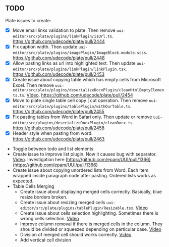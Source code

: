 ## TODO

Plate issues to create:
- [x] Move email links validation to plate. Then remove `uui-editor/src/plate/plugins/linkPlugin/isUrl.ts`. https://github.com/udecode/plate/pull/2444
- [x] Fix caption width. Then update `uui-editor/src/plate/plugins/imagePlugin/ImageBlock.module.scss`. https://github.com/udecode/plate/pull/2448
- [x] Allow pasting links as url into highlighted text. Then update `uui-editor/src/plate/plugins/linkPlugin/linkPlugin.tsx`. https://github.com/udecode/plate/pull/2453
- [x] Create issue about copying table which has empty cells from Microsoft Excel. Then remove `uui-editor/src/plate/plugins/deserializeDocxPlugin/cleanHtmlEmptyElements.ts`. [Video](https://epam-my.sharepoint.com/personal/natallia_alieva_epam_com/_layouts/15/stream.aspx?id=%2Fpersonal%2Fnatallia%5Falieva%5Fepam%5Fcom%2FDocuments%2FMicrosoft%20Teams%20Chat%20Files%2F2023%2D04%2D11%5F11h58%5F43%2Emp4). https://github.com/udecode/plate/pull/2454
- [x] Move to plate single table cell copy | cut operation. Then remove `uui-editor/src/plate/plugins/tablePlugin/withOurTable.ts`. https://github.com/udecode/plate/pull/2455
- [x] Fix pasting tables from Word in Safari only. Then update or remove `uui-editor/src/plugins/deserializeDocxPlugin/cleanDocx.ts`. https://github.com/udecode/plate/pull/2458
- [x] Header style when pasting from word. https://github.com/udecode/plate/pull/2463
- Toggle between todo and list elements
- Create issue to improve list plugin. Now it causes bug with separator. [Video](https://epam-my.sharepoint.com/:v:/r/personal/natallia_alieva_epam_com/Documents/Microsoft%20Teams%20Chat%20Files/2023-02-08_12h08_43.mp4?csf=1&web=1&e=wT5iVq). Investigation here
[https://github.com/epam/UUI/pull/1366](https://github.com/epam/UUI/pull/1366)
- Create issue about copying unordered lists from Word. Each item wrapped inside paragraph node after pasting. Ordered lists works as expected.
- Table Cells Merging
    - Create issue about displaying merged cells correctly. Basically, blue resize borders broken.
    - Create issue about resizing merged cells `uui-editor/src/plate/plugins/tablePlugin/Resizable.tsx`. [Video](https://epam-my.sharepoint.com/personal/dzmitry_tamashevich_epam_com/_layouts/15/stream.aspx?id=%2Fpersonal%2Fdzmitry%5Ftamashevich%5Fepam%5Fcom%2FDocuments%2FMicrosoft%20Teams%20Chat%20Files%2FScreen%20Recording%202023%2D05%2D19%20at%2018%2E42%2E38%2Emov&referrer=Teams%2ETEAMS%2DELECTRON&referrerScenario=p2p%5Fns%2Dbim&ga=1)
    - Create issue about cells selection highlighting. Sometimes there is wrong cells selection. [Video](https://epam-my.sharepoint.com/:v:/p/dzmitry_tamashevich/Ec4ZOs-rATZHjFYZWVxjczEB649FCoYFKDV_x3RxZiWAGA?e=4hswgA)
    - Improve column removal if there is merged cells in the column. They should be divided or squeezed depending on particular case. [Video](https://epam-my.sharepoint.com/:v:/p/dzmitry_tamashevich/ESEWq--1q6dJl6AsQQChH-YB1_TtKjJtpW_W3kRhlpFZdw)
    - Division of merged cell should works correctly. [Video](https://epam-my.sharepoint.com/personal/natallia_alieva_epam_com/_layouts/15/stream.aspx?id=%2Fpersonal%2Fnatallia%5Falieva%5Fepam%5Fcom%2FDocuments%2FMicrosoft%20Teams%20Chat%20Files%2F2023%2D05%2D20%5F22h45%5F45%2Emp4&ga=1)
    - Add vertical cell division
